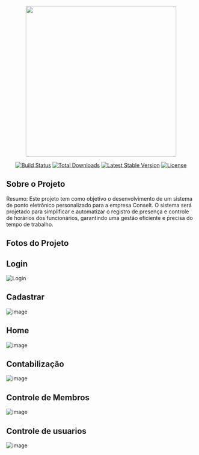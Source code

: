 <p align="center"><a href="https://laravel.com" target="_blank"><img src="https://raw.githubusercontent.com/laravel/art/master/logo-lockup/5%20SVG/2%20CMYK/1%20Full%20Color/laravel-logolockup-cmyk-red.svg" width="400"></a></p>

<p align="center">
<a href="https://travis-ci.org/laravel/framework"><img src="https://travis-ci.org/laravel/framework.svg" alt="Build Status"></a>
<a href="https://packagist.org/packages/laravel/framework"><img src="https://img.shields.io/packagist/dt/laravel/framework" alt="Total Downloads"></a>
<a href="https://packagist.org/packages/laravel/framework"><img src="https://img.shields.io/packagist/v/laravel/framework" alt="Latest Stable Version"></a>
<a href="https://packagist.org/packages/laravel/framework"><img src="https://img.shields.io/packagist/l/laravel/framework" alt="License"></a>
</p>

## Sobre o Projeto

Resumo:
Este projeto tem como objetivo o desenvolvimento de um sistema de ponto eletrônico personalizado para a empresa Conselt. O sistema será projetado para simplificar e automatizar o registro de presença e controle de horários dos funcionários, garantindo uma gestão eficiente e precisa do tempo de trabalho.


## Fotos do Projeto 

## Login

![Login](https://github.com/Brunomtk/Pontoeletronico-Conselt/assets/88750125/d7d5177c-fc3a-4cf9-a850-28e98308607a)


## Cadastrar 

![image](https://github.com/Brunomtk/Pontoeletronico-Conselt/assets/88750125/f1578b96-dd46-453d-9f1c-190c47714305)


## Home

![image](https://github.com/Brunomtk/Pontoeletronico-Conselt/assets/88750125/1065881d-dfe5-40fc-a73e-7cb3fea6bac8)

## Contabilização

![image](https://github.com/Brunomtk/Pontoeletronico-Conselt/assets/88750125/8ded9390-1834-492d-b27f-3760137adada)

## Controle de Membros

![image](https://github.com/Brunomtk/Pontoeletronico-Conselt/assets/88750125/799f7953-0784-47c5-ac06-6c6c18a97a7f)


## Controle de usuarios

![image](https://github.com/Brunomtk/Pontoeletronico-Conselt/assets/88750125/d2a9adf9-3cb5-43f5-884e-66c50c9bd479)








